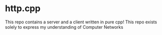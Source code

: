 # http.cpp
This repo contains a server and a client written in pure cpp!
This repo exists solely to express my understanding of Computer Networks
